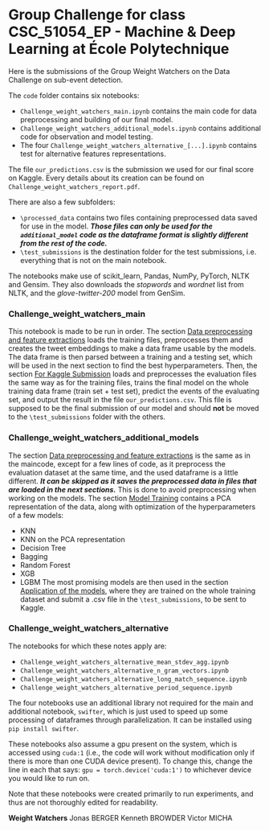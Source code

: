 # Group Challenge for class CSC_51054_EP - Machine & Deep Learning at École Polytechnique

Here is the submissions of the Group Weight Watchers on the Data Challenge on sub-event detection.

The `code` folder contains six notebooks:
 - `Challenge_weight_watchers_main.ipynb` contains the main code for data preprocessing and building of our final model.
 - `Challenge_weight_watchers_additional_models.ipynb` contains additional code for observation and model testing.
 - The four `Challenge_weight_watchers_alternative_[...].ipynb` contains test for alternative features representations.

The file `our_predictions.csv` is the submission we used for our final score on Kaggle. Every details about its creation can be found on `Challenge_weight_watchers_report.pdf`.

There are also a few subfolders:
 - `\processed_data` contains two files containing preprocessed data saved for use in the model. ***Those files can only be used for the `additional_model` code as the dataframe format is slightly different from the rest of the code.***
 - `\test_submissions` is the destination folder for the test submissions, i.e. everything that is not on the main notebook.

The notebooks make use of scikit_learn, Pandas, NumPy, PyTorch, NLTK and Gensim. They also downloads the *stopwords* and *wordnet* list from NLTK, and the *glove-twitter-200* model from GenSim.

### Challenge_weight_watchers_main

This notebook is made to be run in order.
The section <ins>Data preprocessing and feature extractions</ins> loads the training files, preprocesses them and creates the tweet embeddings to make a data frame usable by the models. The data frame is then parsed between a training and a testing set, which will be used in the next section to find the best hyperparameters.
Then, the section <ins>For Kaggle Submission</ins> loads and preprocesses the evaluation files the same way as for the training files, trains the final model on the whole training data frame (train set + test set), predict the events of the evaluating set, and output the result in the file `our_predictions.csv`. This file is supposed to be the final submission of our model and should **not** be moved to the `\test_submissions` folder with the others.

### Challenge_weight_watchers_additional_models

The section <ins>Data preprocessing and feature extractions</ins> is the same as in the maincode, except for a few lines of code, as it preprocess the evaluation dataset at the same time, and the used dataframe is a little different. ***It can be skipped as it saves the preprocessed data in files that are loaded in the next sections.*** This is done to avoid preprocessing when working on the models.
The section <ins>Model Training</ins> contains a PCA representation of the data, along with optimization of the hyperparameters of a few models:
 - KNN
 - KNN on the PCA representation
 - Decision Tree
 - Bagging
 - Random Forest
 - XGB
 - LGBM
The most promising models are then used in the section <ins>Application of the models</ins>, where they are trained on the whole training dataset and submit a .csv file in the `\test_submissions`, to be sent to Kaggle.


### Challenge_weight_watchers_alternative

The notebooks for which these notes apply are:
 * `Challenge_weight_watchers_alternative_mean_stdev_agg.ipynb`
 * `Challenge_weight_watchers_alternative_n_gram_vectors.ipynb`
 * `Challenge_weight_watchers_alternative_long_match_sequence.ipynb`
 * `Challenge_weight_watchers_alternative_period_sequence.ipynb`

The four notebooks use an additional library not required for the main and additional notebook, `swifter`, which is just used to speed up some processing of dataframes through parallelization. It can be installed using ```pip install swifter```.

These notebooks also assume a gpu present on the system, which is accessed using `cuda:1` (i.e., the code will work without modification only if there is more than one CUDA device present). To change this, change the line in each that says: `gpu = torch.device('cuda:1')` to whichever device you would like to run on.

Note that these notebooks were created primarily to run experiments, and thus are not thoroughly edited for readability.

**Weight Watchers**
Jonas BERGER
Kenneth BROWDER
Victor MICHA